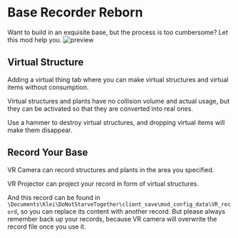 # Base Recorder Reborn
Want to build in an exquisite base, but the process is too cumbersome? Let this mod help you.
![preview](./images/preview.gif)

<!-- The purpose of mod basescanner is great. It allows players to share their designs of bases. This is an unqualified benefit for novices, since it is sometimes too cubersome for players to learn to design a nice base or an automatic factory. However, its function seems so complex that it is unstable. Thus I make this mod which has similar funcitons but is more stable and eaier to use. -->

## Virtual Structure
Adding a virtual thing tab where you can make virtual structures and virtual items without consumption.

Virtual structures and plants have no collision volume and actual usage, but they can be activated so that they are converted into real ones.

Use a hammer to destroy virtual structures, and dropping virtual items will make them disappear.  

## Record Your Base
VR Camera can record structures and plants in the area you specified.

VR Projector can project your record in form of virtual structures.

And this record can be found in `\Documents\Klei\DoNotStarveTogether\client_save\mod_config_data\VR_record`, so you can replace its content with another record. But please always remember back up your records, because VR camera will overwrite the record file once you use it.
